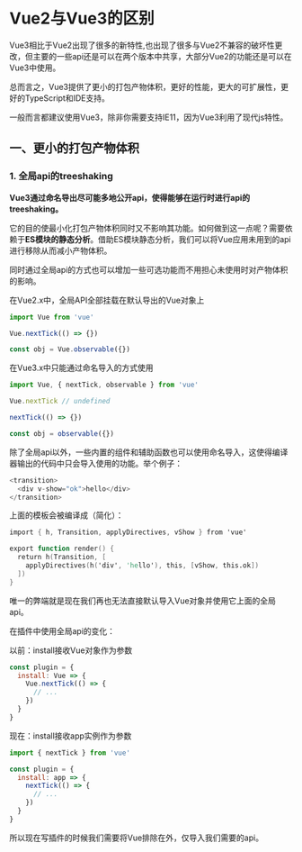 # Vue2与Vue3的区别

Vue3相比于Vue2出现了很多的新特性,也出现了很多与Vue2不兼容的破坏性更改，但主要的一些api还是可以在两个版本中共享，大部分Vue2的功能还是可以在Vue3中使用。

总而言之，Vue3提供了更小的打包产物体积，更好的性能，更大的可扩展性，更好的TypeScript和IDE支持。

一般而言都建议使用Vue3，除非你需要支持IE11，因为Vue3利用了现代js特性。

## 一、更小的打包产物体积

### 1. 全局api的treeshaking

**Vue3通过命名导出尽可能多地公开api，使得能够在运行时进行api的treeshaking。**

它的目的使最小化打包产物体积同时又不影响其功能。如何做到这一点呢？需要依赖于**ES模块的静态分析**。借助ES模块静态分析，我们可以将Vue应用未用到的api进行移除从而减小产物体积。

同时通过全局api的方式也可以增加一些可选功能而不用担心未使用时对产物体积的影响。

在Vue2.x中，全局API全部挂载在默认导出的Vue对象上

```js
import Vue from 'vue'

Vue.nextTick(() => {})

const obj = Vue.observable({})
```

在Vue3.x中只能通过命名导入的方式使用

```js
import Vue, { nextTick, observable } from 'vue'

Vue.nextTick // undefined

nextTick(() => {})

const obj = observable({})
```

除了全局api以外，一些内置的组件和辅助函数也可以使用命名导入，这使得编译器输出的代码中只会导入使用的功能。举个例子：

```v
<transition>
  <div v-show="ok">hello</div>
</transition>
```

上面的模板会被编译成（简化）：

```v
import { h, Transition, applyDirectives, vShow } from 'vue'

export function render() {
  return h(Transition, [
    applyDirectives(h('div', 'hello'), this, [vShow, this.ok])
  ])
}
```

唯一的弊端就是现在我们再也无法直接默认导入Vue对象并使用它上面的全局api。

在插件中使用全局api的变化：

以前：install接收Vue对象作为参数

```js
const plugin = {
  install: Vue => {
    Vue.nextTick(() => {
      // ...
    })
  }
}
```

现在：install接收app实例作为参数

```js
import { nextTick } from 'vue'

const plugin = {
  install: app => {
    nextTick(() => {
      // ...
    })
  }
}
```

所以现在写插件的时候我们需要将Vue排除在外，仅导入我们需要的api。


